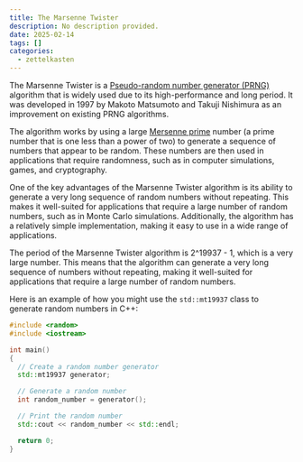 ```yaml
---
title: The Marsenne Twister
description: No description provided.
date: 2025-02-14
tags: []
categories:
  - zettelkasten
---
```


The Marsenne Twister is a [Pseudo-random number generator (PRNG)](Pseudo-random%20number%20generator%20(PRNG)) algorithm that is widely used due to its high-performance and long period. It was developed in 1997 by Makoto Matsumoto and Takuji Nishimura as an improvement on existing PRNG algorithms.

The algorithm works by using a large [Mersenne prime](Mersenne%20prime) number (a prime number that is one less than a power of two) to generate a sequence of numbers that appear to be random. These numbers are then used in applications that require randomness, such as in computer simulations, games, and cryptography.

One of the key advantages of the Marsenne Twister algorithm is its ability to generate a very long sequence of random numbers without repeating. This makes it well-suited for applications that require a large number of random numbers, such as in Monte Carlo simulations. Additionally, the algorithm has a relatively simple implementation, making it easy to use in a wide range of applications.

The period of the Marsenne Twister algorithm is 2^19937 - 1, which is a very large number. This means that the algorithm can generate a very long sequence of numbers without repeating, making it well-suited for applications that require a large number of random numbers.

Here is an example of how you might use the `std::mt19937` class to generate random numbers in C++:

```c++
#include <random>
#include <iostream>

int main()
{
  // Create a random number generator
  std::mt19937 generator;

  // Generate a random number
  int random_number = generator();

  // Print the random number
  std::cout << random_number << std::endl;

  return 0;
}
```
